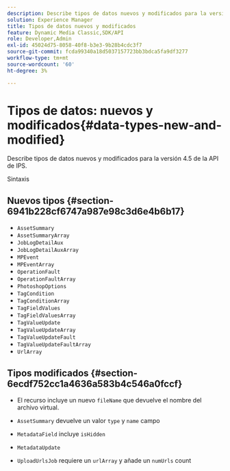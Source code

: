 ```yaml
---
description: Describe tipos de datos nuevos y modificados para la versión 4.5 de la API de IPS.
solution: Experience Manager
title: Tipos de datos nuevos y modificados
feature: Dynamic Media Classic,SDK/API
role: Developer,Admin
exl-id: 45024d75-8058-40f8-b3e3-9b28b4cdc3f7
source-git-commit: fcda99340a18d5037157723bb3bdca5fa9df3277
workflow-type: tm+mt
source-wordcount: '60'
ht-degree: 3%

---
```


# Tipos de datos: nuevos y modificados{#data-types-new-and-modified}

Describe tipos de datos nuevos y modificados para la versión 4.5 de la API de IPS.

Sintaxis

## Nuevos tipos {#section-6941b228cf6747a987e98c3d6e4b6b17}

* `AssetSummary`
* `AssetSummaryArray`
* `JobLogDetailAux`
* `JobLogDetailAuxArray`
* `MPEvent`
* `MPEventArray`
* `OperationFault`
* `OperationFaultArray`
* `PhotoshopOptions`
* `TagCondition`
* `TagConditionArray`
* `TagFieldValues`
* `TagFieldValuesArray`
* `TagValueUpdate`
* `TagValueUpdateArray`
* `TagValueUpdateFault`
* `TagValueUpdateFaultArray`
* `UrlArray`

## Tipos modificados {#section-6ecdf752cc1a4636a583b4c546a0fccf}

* El recurso incluye un nuevo `fileName` que devuelve el nombre del archivo virtual.
* `AssetSummary` devuelve un valor `type` y `name` campo

* `MetadataField` incluye `isHidden`

* `MetadataUpdate`
* `UploadUrlsJob` requiere un `urlArray` y añade un `numUrls` count
